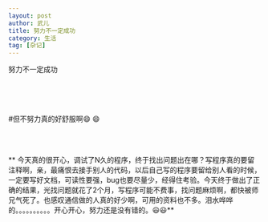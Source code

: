 ```yaml
---
layout: post
author: 武儿
title: 努力不一定成功
category: 生活
tag: [杂记]
---
```


努力不一定成功


<br/>

<br/>

<br/>

#但不努力真的好舒服啊:smile: :smile:



<br/>

<br/>

**
今天真的很开心，调试了N久的程序，终于找出问题出在哪？写程序真的要留注释啊，亲，最痛恨去接手别人的代码，以后自己写的程序要留给别人看的时候，一定要写好文档，可读性要强，bug也要尽量少，经得住考验。今天终于做出了正确的结果，光找问题就花了2个月，写程序可能不费事，找问题麻烦啊，都快被师兄气死了。也感叹通信做的人真的好少啊，可用的资料也不多。泪水哗哗的。。。。。。。。。。开心开心，努力还是没有错的。:smiley::smiley:**
